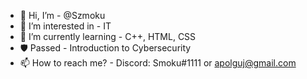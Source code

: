 - 👋 Hi, I’m - @Szmoku
- 👀 I’m interested in - IT
- 🌱 I’m currently learning - C++, HTML, CSS
- 🛡️ Passed - Introduction to Cybersecurity
- 📫 How to reach me? - Discord: Smoku#1111 or apolguj@gmail.com
